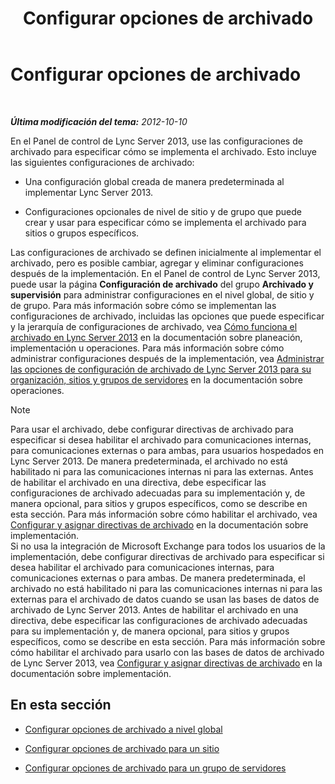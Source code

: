 ﻿---
title: Configurar opciones de archivado
TOCTitle: Configurar opciones de archivado
ms:assetid: b2f7f74d-e1ad-494e-9d46-5eb0efe5fb29
ms:mtpsurl: https://technet.microsoft.com/es-es/library/JJ205182(v=OCS.15)
ms:contentKeyID: 48276399
ms.date: 01/07/2017
mtps_version: v=OCS.15
ms.translationtype: HT
---

# Configurar opciones de archivado

 

_**Última modificación del tema:** 2012-10-10_

En el Panel de control de Lync Server 2013, use las configuraciones de archivado para especificar cómo se implementa el archivado. Esto incluye las siguientes configuraciones de archivado:

  - Una configuración global creada de manera predeterminada al implementar Lync Server 2013.

  - Configuraciones opcionales de nivel de sitio y de grupo que puede crear y usar para especificar cómo se implementa el archivado para sitios o grupos específicos.

Las configuraciones de archivado se definen inicialmente al implementar el archivado, pero es posible cambiar, agregar y eliminar configuraciones después de la implementación. En el Panel de control de Lync Server 2013, puede usar la página **Configuración de archivado** del grupo **Archivado y supervisión** para administrar configuraciones en el nivel global, de sitio y de grupo. Para más información sobre cómo se implementan las configuraciones de archivado, incluidas las opciones que puede especificar y la jerarquía de configuraciones de archivado, vea [Cómo funciona el archivado en Lync Server 2013](lync-server-2013-how-archiving-works.md) en la documentación sobre planeación, implementación u operaciones. Para más información sobre cómo administrar configuraciones después de la implementación, vea [Administrar las opciones de configuración de archivado de Lync Server 2013 para su organización, sitios y grupos de servidores](lync-server-2013-managing-archiving-configuration-options-for-your-organization-sites-and-pools.md) en la documentación sobre operaciones.


> [!NOTE]
> Para usar el archivado, debe configurar directivas de archivado para especificar si desea habilitar el archivado para comunicaciones internas, para comunicaciones externas o para ambas, para usuarios hospedados en Lync Server 2013. De manera predeterminada, el archivado no está habilitado ni para las comunicaciones internas ni para las externas. Antes de habilitar el archivado en una directiva, debe especificar las configuraciones de archivado adecuadas para su implementación y, de manera opcional, para sitios y grupos específicos, como se describe en esta sección. Para más información sobre cómo habilitar el archivado, vea <A href="lync-server-2013-configuring-and-assigning-archiving-policies.md">Configurar y asignar directivas de archivado</A> en la documentación sobre implementación.<BR>Si no usa la integración de Microsoft Exchange para todos los usuarios de la implementación, debe configurar directivas de archivado para especificar si desea habilitar el archivado para comunicaciones internas, para comunicaciones externas o para ambas. De manera predeterminada, el archivado no está habilitado ni para las comunicaciones internas ni para las externas para el archivado de datos cuando se usan las bases de datos de archivado de Lync Server 2013. Antes de habilitar el archivado en una directiva, debe especificar las configuraciones de archivado adecuadas para su implementación y, de manera opcional, para sitios y grupos específicos, como se describe en esta sección. Para más información sobre cómo habilitar el archivado para usarlo con las bases de datos de archivado de Lync Server 2013, vea <A href="lync-server-2013-configuring-and-assigning-archiving-policies.md">Configurar y asignar directivas de archivado</A> en la documentación sobre implementación.



## En esta sección

  - [Configurar opciones de archivado a nivel global](lync-server-2013-configuring-archiving-options-at-the-global-level.md)

  - [Configurar opciones de archivado para un sitio](lync-server-2013-configuring-archiving-options-for-a-site.md)

  - [Configurar opciones de archivado para un grupo de servidores](lync-server-2013-configuring-archiving-options-for-a-pool.md)

